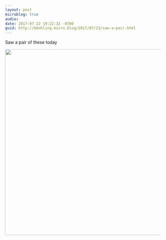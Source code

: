```yaml
---
layout: post
microblog: true
audio: 
date: 2017-07-22 19:22:32 -0700
guid: http://bbohling.micro.blog/2017/07/23/saw-a-pair.html
---
```

Saw a pair of these today

<img src="http://bbohling.micro.blog/uploads/2017/9f21d45c8e.jpg" width="600" height="600" style="height: auto" />
